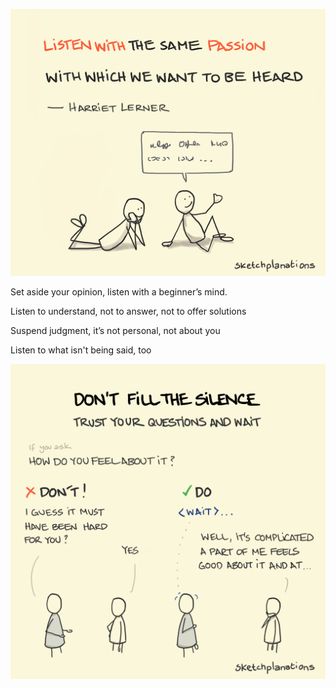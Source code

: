 ---
---

![](/static/img/listen-with-passion.png)


Set aside your opinion, listen with a beginner’s mind.

Listen to understand, not to answer, not to offer solutions

Suspend judgment, it’s not personal, not about you 

Listen to what isn't being said, too 

![](/static/img/dont-fill-the-silence.png)

